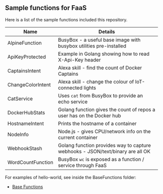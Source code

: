 ## Sample functions for FaaS

Here is a list of the sample functions included this repository.

| Name                   | Details |
|------------------------|-----------------------------------------                          |
| AlpineFunction         | BusyBox - a useful base image with busybox utilities pre-installed        |
| ApiKeyProtected        | Example in Golang showing how to read X-Api-Key header |
| CaptainsIntent         | Alexa skill - find the count of Docker Captains |
| ChangeColorIntent      | Alexa skill - change the colour of IoT-connected lights |
| CatService             | Uses `cat` from BusyBox to provide an echo service |
| DockerHubStats         | Golang function gives the count of repos a user has on the Docker hub |
| HostnameIntent         | Prints the hostname of a container |
| NodeInfo               | Node.js - gives CPU/network info on the current container |
| WebhookStash           | Golang function provides way to capture webhooks - JSON/text/binary are all OK |
| WordCountFunction      | BusyBox `wc` is exposed as a function / service through FaaS |

For examples of hello-world, see inside the BaseFunctions folder:

* [Base Functions](https://github.com/alexellis/faas/tree/master/sample-functions/BaseFunctions)

